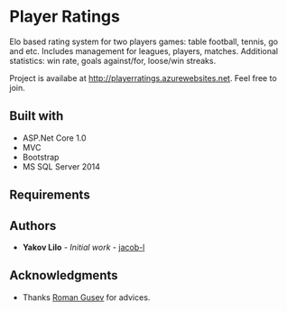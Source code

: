 # Player Ratings

Elo based rating system for two players games: table football, tennis, go and etc. Includes management for leagues, players, matches. Additional statistics: win rate, goals against/for, loose/win streaks.

Project is availabe at <a href="http://playerratings.azurewebsites.net">http://playerratings.azurewebsites.net</a>. Feel free to join.

## Built with

* ASP.Net Core 1.0
* MVC
* Bootstrap
* MS SQL Server 2014

## Requirements


## Authors

* **Yakov Lilo** - *Initial work* - [jacob-l](https://github.com/jacob-l)

## Acknowledgments

* Thanks [Roman Gusev](https://github.com/102) for advices.

